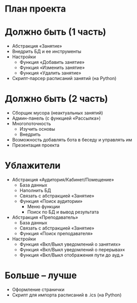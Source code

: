 # План проекта

# Должно быть (1 часть)
- Абстракция «Занятие»
- Внедрить БД и ее инструменты
- Настройки
    - Функция «Добавить занятие»
    - Функция «Изменить занятие»
    - Функция «Удалить занятие»
- Скрипт-парсер расписаний занятий (на Python)

# Должно быть (2 часть)
- Сборщик мусора (неактуальных занятий)
- Админ-панель (с функцией «Рассылка»)
- Многопоточность
    - Изучить основы
    - Внедрить
- Возможность добавлять бота в беседу и управлять им
- Презентация проекта

# Ублажители
- Абстракция «Аудитория/Кабинет/Помещение»
    - База данных
    - Наполнить БД
    - Связать с абстракцией «Занятие»
    - Функция «Поиск аудитории»
        - Меню функции
        - Поиск по БД и вывод результата
- Абстракция «Преподаватель»
    - База данных
    - Связать с абстракцией «Занятие»
    - Функция «Поиск преподавателя»
- Настройки
    - Функция «Вкл/Выкл уведомлений о занятиях»
    - Функция «Вкл/Выкл уведомлений о перерывах«
    - Функция «Вкл/Выкл отображения пути до ауд.»

# Больше – лучше
- Оформление странички
- Скрипт для импорта расписаний в .ics (на Python)